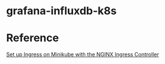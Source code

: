 # grafana-influxdb-k8s

# Reference
[Set up Ingress on Minikube with the NGINX Ingress Controller](https://kubernetes.io/docs/tasks/access-application-cluster/ingress-minikube/)
